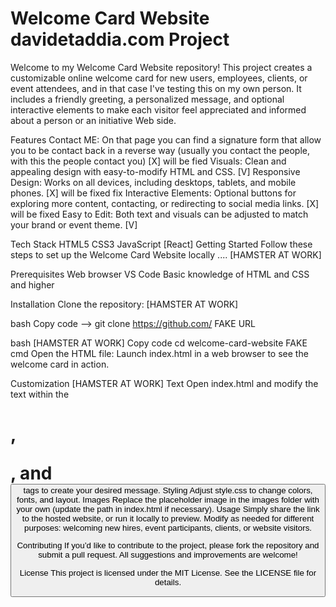 # Welcome Card Website davidetaddia.com Project 
Welcome to my Welcome Card Website repository! This project creates a customizable online welcome card for new users, employees, clients, or event attendees, and in that case I've testing this on my own person. It includes a friendly greeting, a personalized message, and optional interactive elements to make each visitor feel appreciated and informed about a person or an initiative Web side.

Features
Contact ME: On that page you can find a signature form that allow you to be contact back in a reverse way (usually you contact the people, with this the people contact you)         [X] will be fied
Visuals: Clean and appealing design with easy-to-modify HTML and CSS.                                                                                                                [V]
Responsive Design: Works on all devices, including desktops, tablets, and mobile phones.                                                                                             [X] will be fixed fix 
Interactive Elements: Optional buttons for exploring more content, contacting, or redirecting to social media links.                                                                 [X] will be fixed 
Easy to Edit: Both text and visuals can be adjusted to match your brand or event theme.                                                                                              [V] 


Tech Stack
HTML5
CSS3
JavaScript [React]
Getting Started
Follow these steps to set up the Welcome Card Website locally .... [HAMSTER AT WORK]

Prerequisites
Web browser
VS Code
Basic knowledge of HTML and CSS and higher

Installation
Clone the repository:                                              [HAMSTER AT WORK]

bash
Copy code
--> git clone https://github.com/ FAKE URL


bash                                                                [HAMSTER AT WORK]
Copy code
cd welcome-card-website  FAKE cmd
Open the HTML file: Launch index.html in a web browser to see the welcome card in action.

Customization                                                       [HAMSTER AT WORK]
Text Open index.html and modify the text within the <h1>, <p>, and <button> tags to create your desired message.
Styling Adjust style.css to change colors, fonts, and layout.
Images Replace the placeholder image in the images folder with your own (update the path in index.html if necessary).
Usage
Simply share the link to the hosted website, or run it locally to preview. Modify as needed for different purposes: welcoming new hires, event participants, clients, or website visitors.

Contributing
If you’d like to contribute to the project, please fork the repository and submit a pull request. All suggestions and improvements are welcome!

License
This project is licensed under the MIT License. See the LICENSE file for details.
